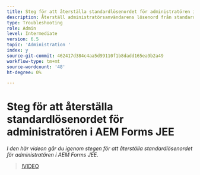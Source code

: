 ```yaml
---
title: Steg för att återställa standardlösenordet för administratören i AEM Forms JEE
description: Återställ administratörsanvändarens lösenord från standardlösenordet
type: Troubleshooting
role: Admin
level: Intermediate
version: 6.5
topic: 'Administration '
index: y
source-git-commit: 462417d384c4aa5d99110f1b8dadd165ea9b2a49
workflow-type: tm+mt
source-wordcount: '48'
ht-degree: 0%

---
```



# Steg för att återställa standardlösenordet för administratören i AEM Forms JEE

*I den här videon går du igenom stegen för att återställa standardlösenordet för administratören i AEM Forms JEE.*

>[!VIDEO](https://video.tv.adobe.com/v/335541?quality=9&learn=on)